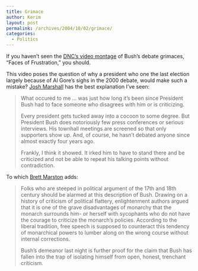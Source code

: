 ```yaml
---
title: Grimace
author: Kerim
layout: post
permalink: /archives/2004/10/02/grimace/
categories:
  - Politics
---
```

If you haven&#8217;t seen the <a href="http://www.democrats.org/" onclick="_gaq.push(['_trackEvent', 'outbound-article', 'http://www.democrats.org/', 'DNC&#8217;s video montage']);" >DNC&#8217;s video montage</a> of Bush&#8217;s debate grimaces, &#8220;Faces of Frustration,&#8221; you should.

This video poses the question of why a president who one the last election largely because of Al Gore&#8217;s sighs in the 2000 debate, would make such a mistake? <a href="http://www.talkingpointsmemo.com/archives/week_2004_09_26.php#003538" onclick="_gaq.push(['_trackEvent', 'outbound-article', 'http://www.talkingpointsmemo.com/archives/week_2004_09_26.php#003538', 'Josh Marshall']);" >Josh Marshall</a> has the best explanation I&#8217;ve seen:

> What occured to me &#8230; was just how long it&#8217;s been since President Bush had to face someone who disagrees with him or is criticizing.
> 
> Every president gets tucked away into a cocoon to some degree. But President Bush does notoriously few press conferences or serious interviews. His townhall meetings are screened so that only supporters show up. And, of course, he hasn&#8217;t debated anyone since almost exactly four years ago.
> 
> Frankly, I think it showed. It irked him to have to stand there and be criticized and not be able to repeat his talking points without contradiction.

To which <a href="http://marston.blogspot.com/2004/10/time-to-warm-up-toast-o-meter.html" onclick="_gaq.push(['_trackEvent', 'outbound-article', 'http://marston.blogspot.com/2004/10/time-to-warm-up-toast-o-meter.html', 'Brett Marston']);" >Brett Marston</a> adds:

> Folks who are steeped in political argument of the 17th and 18th century should be alarmed at this description of Bush. Drawing on a history of criticism of political flattery, enlightenment authors argued that it is one of the grave disadvantages of monarchy that the monarch surrounds him- or herself with sycophants who do not have the courage to criticize the monarch&#8217;s policies. According to the liberal tradition, free speech is supposed to counteract this tendency of monarchical powers to lumber along on the wrong course without internal corrections.
> 
> Bush&#8217;s demeanor last night is further proof for the claim that Bush has fallen into the trap of isolating himself from open, honest, trenchant criticism.

